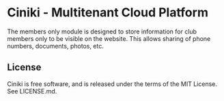 Ciniki - Multitenant Cloud Platform
===========================================

The members only module is designed to store information for club members only to be visible on
the website.  This allows sharing of phone numbers, documents, photos, etc.

License
-------
Ciniki is free software, and is released under the terms of the MIT License. See LICENSE.md.

